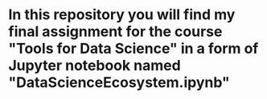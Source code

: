 # In this repository you will find my final assignment for the course "Tools for Data Science" in a form of Jupyter notebook named "DataScienceEcosystem.ipynb"


